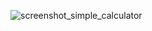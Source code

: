 ![screenshot_simple_calculator](https://user-images.githubusercontent.com/103949296/201467785-2b48a6c8-5332-4ede-a904-04a38712c5bd.png)